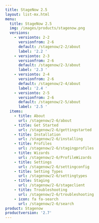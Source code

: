 ```yaml
---
title: StageNow 2.5
layout: list-mx.html
menu:
  title: StageNow 2.5
  img: /images/products/stagenow.png
  versions:
    - versionto: 2-2
      versionfrom: 2-6
      default: /stagenow/2-2/about
      label: '2.2 '
    - versionto: 2-3
      versionfrom: 2-6
      default: /stagenow/2-3/about
      label: '2.3 '
    - versionto: 2-4
      versionfrom: 2-6
      default: /stagenow/2-4/about
      label: '2.4 '
    - versionto: 2-5
      versionfrom: 2-6
      default: /stagenow/2-5/about
      label: '2.5 '
  items:
    - title: About
      url: /stagenow/2-6/about
    - title: Get Started
      url: /stagenow/2-6/gettingstarted
    - title: Installation
      url: /stagenow/2-6/installing
    - title: Profiles
      url: /stagenow/2-6/stagingprofiles
    - title: Wizards
      url: /stagenow/2-6/ProfileWizards
    - title: Settings
      url: /stagenow/2-6/settingconfig
    - title: Setting Types
      url: /stagenow/2-6/settingtypes
    - title: Staging
      url: /stagenow/2-6/stageclient
    - title: Troubleshooting
      url: /stagenow/2-6/troubleshooting
    - icon: fa fa-search
      url: /stagenow/2-6/search
product: Stagenow
productversion: '2.7'
---
```















